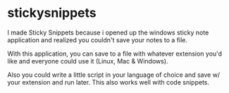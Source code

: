 # stickysnippets

I made Sticky Snippets because i opened up the windows sticky note application and realized you couldn't save your notes to a file.

With this application, you can save to a file with whatever extension you'd like and everyone could use it (Linux, Mac & Windows).

Also you could write a little script in your language of choice and save w/ your extension and run later. This also works well with code snippets.
